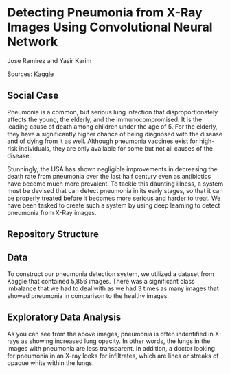 # Detecting Pneumonia from X-Ray Images Using Convolutional Neural Network

Jose Ramirez and Yasir Karim

Sources: [Kaggle](https://www.kaggle.com/paultimothymooney/chest-xray-pneumonia)

## Social Case

Pneumonia is a common, but serious lung infection that disproportionately affects the young, the elderly, and
the immunocompromised. It is the leading cause of death among children under the age of 5. For the elderly, they have a significantly higher chance of being diagnosed with the disease and of dying from it as well. Although pneumonia vaccines exist for high-risk individuals, they are only available for some but not all causes of the disease.

Stunningly, the USA has shown negligible improvements in decreasing the death rate from pneumonia over the last half century even as antibiotics have become much more prevalent. To tackle this daunting illness, a system must be devised that can detect pneumonia in its early stages, so that it can be properly treated before it becomes more serious and harder to treat. We have been tasked to create such a system by using deep learning to detect pneumonia from X-Ray images.

## Repository Structure


## Data

To construct our pneumonia detection system, we utilized a dataset from Kaggle that contained 5,856 images. There was a significant class imbalance that we had to deal with as we had 3 times as many images that showed pneumonia in comparison to the healthy images. 

## Exploratory Data Analysis

As you can see from the above images, pneumonia is often indentified in X-rays as showing increased lung opacity. In other words, the lungs in the images with pneumonia are less transparent. In addition, a doctor looking for pneumonia in an X-ray looks for infiltrates, which are lines or streaks of opaque white within the lungs.